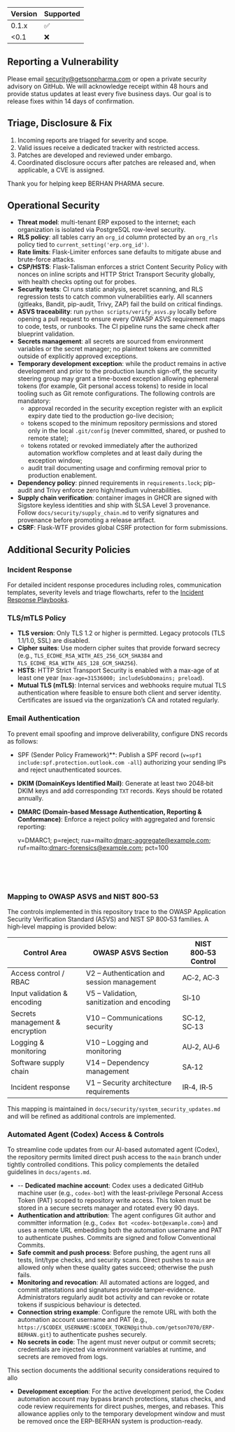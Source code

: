 | Version | Supported |
| ------- | --------- |
| 0.1.x   | ✅ |
| <0.1    | ❌ |

## Reporting a Vulnerability

Please email security@getsonpharma.com or open a private security advisory on GitHub. We will acknowledge receipt within 48 hours and provide status updates at least every five business days. Our goal is to release fixes within 14 days of confirmation.

## Triage, Disclosure & Fix

1. Incoming reports are triaged for severity and scope.
2. Valid issues receive a dedicated tracker with restricted access.
3. Patches are developed and reviewed under embargo.
4. Coordinated disclosure occurs after patches are released and, when applicable, a CVE is assigned.

Thank you for helping keep BERHAN PHARMA secure.

## Operational Security

- **Threat model**: multi-tenant ERP exposed to the internet; each organization is isolated via PostgreSQL row-level security.
- **RLS policy**: all tables carry an `org_id` column protected by an `org_rls` policy tied to `current_setting('erp.org_id')`.
- **Rate limits**: Flask-Limiter enforces sane defaults to mitigate abuse and brute-force attacks.
- **CSP/HSTS**: Flask-Talisman enforces a strict Content Security Policy with nonces on inline scripts and HTTP Strict Transport Security globally, with health checks opting out for probes.
- **Security tests**: CI runs static analysis, secret scanning, and RLS regression tests to catch common vulnerabilities early. All scanners (gitleaks, Bandit, pip-audit, Trivy, ZAP) fail the build on critical findings.
- **ASVS traceability**: run `python scripts/verify_asvs.py` locally before opening a pull request to ensure every OWASP ASVS requirement maps to code, tests, or runbooks. The CI pipeline runs the same check after blueprint validation.
- **Secrets management**: all secrets are sourced from environment variables or the secret manager; no plaintext tokens are committed outside of explicitly approved exceptions.
- **Temporary development exception**: while the product remains in active development and prior to the production launch sign-off, the security steering group may grant a time-boxed exception allowing ephemeral tokens (for example, Git personal access tokens) to reside in local tooling such as Git remote configurations. The following controls are mandatory:
  - approval recorded in the security exception register with an explicit expiry date tied to the production go-live decision;
  - tokens scoped to the minimum repository permissions and stored only in the local `.git/config` (never committed, shared, or pushed to remote state);
  - tokens rotated or revoked immediately after the authorized automation workflow completes and at least daily during the exception window;
  - audit trail documenting usage and confirming removal prior to production enablement.
- **Dependency policy**: pinned requirements in `requirements.lock`; pip-audit and Trivy enforce zero high/medium vulnerabilities.
- **Supply chain verification**: container images in GHCR are signed with Sigstore keyless identities and ship with SLSA Level 3 provenance. Follow `docs/security/supply_chain.md` to verify signatures and provenance before promoting a release artifact.
- **CSRF**: Flask-WTF provides global CSRF protection for form submissions.

## Additional Security Policies

### Incident Response

For detailed incident response procedures including roles, communication templates, severity levels and triage flowcharts, refer to the [Incident Response Playbooks](docs/incident_response/README.md).

### TLS/mTLS Policy

- **TLS version**: Only TLS 1.2 or higher is permitted. Legacy protocols (TLS 1.1/1.0, SSL) are disabled.
- **Cipher suites**: Use modern cipher suites that provide forward secrecy (e.g., `TLS_ECDHE_RSA_WITH_AES_256_GCM_SHA384` and `TLS_ECDHE_RSA_WITH_AES_128_GCM_SHA256`).
- **HSTS**: HTTP Strict Transport Security is enabled with a max-age of at least one year (`max-age=31536000; includeSubDomains; preload`).
- **Mutual TLS (mTLS)**: Internal services and webhooks require mutual TLS authentication where feasible to ensure both client and server identity. Certificates are issued via the organization’s CA and rotated regularly.

### Email Authentication

To prevent email spoofing and improve deliverability, configure DNS records as follows:

- SPF (Sender Policy Framework)**: Publish a SPF record (`v=spf1 include:spf.protection.outlook.com -all`) authorizing your sending IPs and reject unauthenticated sources.
- **DKIM (DomainKeys Identified Mail)**: Generate at least two 2048‑bit DKIM keys and add corresponding `TXT` records. Keys should be rotated annually.
- **DMARC (Domain-based Message Authentication, Reporting & Conformance)**: Enforce a reject policy with aggregated and forensic reporting:

  
  v=DMARC1; p=reject; rua=mailto:dmarc-aggregate@example.com; ruf=mailto:dmarc-forensics@example.com; pct=100
  ```





### Mapping to OWASP ASVS and NIST 800‑53

    
The controls implemented in this repository trace to the OWASP Application Security Verification Standard (ASVS) and NIST SP 800‑53 families. A high‑level mapping is provided below:

| Control Area | OWASP ASVS Section | NIST 800‑53 Control |
| --- | --- | --- |
| Access control / RBAC | V2 – Authentication and session management | AC‑2, AC‑3 |
| Input validation & encoding | V5 – Validation, sanitization and encoding | SI‑10 |
| Secrets management & encryption | V10 – Communications security | SC‑12, SC‑13 |
| Logging & monitoring | V10 – Logging and monitoring | AU‑2, AU‑6 |
| Software supply chain | V14 – Dependency management | SA‑12 |
| Incident response | V1 – Security architecture requirements | IR‑4, IR‑5 |

This mapping is maintained in `docs/security/system_security_updates.md` and will be refined as additional controls are implemented.

### Automated Agent (Codex) Access & Controls

To streamline code updates from our AI-based automated agent (Codex), the repository permits limited direct push access to the `main` branch under tightly controlled conditions. This policy complements the detailed guidelines in `docs/agents.md`.

- -- **Dedicated machine account**: Codex uses a dedicated GitHub machine user (e.g., `codex-bot`) with the least-privilege Personal Access Token (PAT) scoped to repository write access. This token must be stored in a secure secrets manager and rotated every 90 days.
- **Authentication and attribution**: The agent configures Git author and committer information (e.g., `Codex Bot <codex-bot@example.com>`) and uses a remote URL embedding both the automation username and PAT to authenticate pushes. Commits are signed and follow Conventional Commits.
- **Safe commit and push process**: Before pushing, the agent runs all tests, lint/type checks, and security scans. Direct pushes to `main` are allowed only when these quality gates succeed; otherwise the push fails.
- **Monitoring and revocation**: All automated actions are logged, and commit attestations and signatures provide tamper-evidence. Administrators regularly audit bot activity and can revoke or rotate tokens if suspicious behaviour is detected.
- **Connection string example**: Configure the remote URL with both the automation account username and PAT (e.g., `https://$CODEX_USERNAME:$CODEX_TOKEN@github.com/getson7070/ERP-BERHAN.git`) to authenticate pushes securely.
- **No secrets in code**: The agent must never output or commit secrets; credentials are injected via environment variables at runtime, and secrets are removed from logs.

This section documents the additional security considerations required to allo
- **Development exception**: For the active development period, the Codex automation account may bypass branch protections, status checks, and code review requirements for direct pushes, merges, and rebases. This allowance applies only to the temporary development window and must be removed once the ERP-BERHAN system is production-ready.
